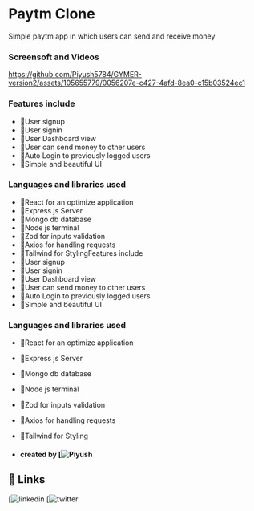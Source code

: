 
# Paytm Clone

Simple paytm app in which users can send and receive money 


### Screensoft and Videos
https://github.com/Piyush5784/GYMER-version2/assets/105655779/0056207e-c427-4afd-8ea0-c15b03524ec1

### Features include
- 🔹User signup
- 🔹User signin
- 🔹User Dashboard view
- 🔹User can send money to other users
- 🔹Auto Login to previously logged users
- 🔹Simple and beautiful UI

### Languages and libraries used
- 🔹React for an optimize application
- 🔹Express js Server
- 🔹Mongo db database
- 🔹Node js terminal
- 🔹Zod for inputs validation
- 🔹Axios for handling requests
- 🔹Tailwind for StylingFeatures include
- 🔹User signup
- 🔹User signin
- 🔹User Dashboard view
- 🔹User can send money to other users
- 🔹Auto Login to previously logged users
- 🔹Simple and beautiful UI

### Languages and libraries used
- 🔹React for an optimize application
- 🔹Express js Server
- 🔹Mongo db database
- 🔹Node js terminal
- 🔹Zod for inputs validation
- 🔹Axios for handling requests
- 🔹Tailwind for Styling

- #### created by [![Piyush](https://www.linkedin.com/in/piyush-kumar-jha-a29619239/)

## 🔗 Links
[![linkedin](https://www.linkedin.com/in/piyush-kumar-jha-a29619239/)
[![twitter](https://twitter.com/Piyush5784)


